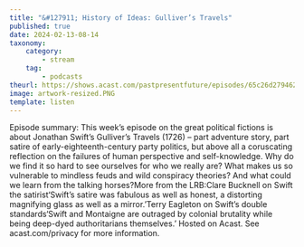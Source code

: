 ```yaml
---
title: "&#127911; History of Ideas: Gulliver’s Travels"
published: true
date: 2024-02-13-08-14
taxonomy:
    category:
        - stream
    tag:
        - podcasts
theurl: https://shows.acast.com/pastpresentfuture/episodes/65c26d2794623a00160c4576
image: artwork-resized.PNG
template: listen
---
```


Episode summary: This week&rsquo;s episode on the great political fictions is about Jonathan Swift&rsquo;s Gulliver&rsquo;s Travels (1726) &ndash; part adventure story, part satire of early-eighteenth-century party politics, but above all a coruscating reflection on the failures of human perspective and self-knowledge. Why do we find it so hard to see ourselves for who we really are? What makes us so vulnerable to mindless feuds and wild conspiracy theories? And what could we learn from the talking horses?More from the LRB:Clare Bucknell on Swift the satirist&lsquo;Swift&rsquo;s satire was fabulous as well as honest, a distorting magnifying glass as well as a mirror.&rsquo;Terry Eagleton on Swift&rsquo;s double standards&lsquo;Swift and Montaigne are outraged by colonial brutality while being deep-dyed authoritarians themselves.&rsquo; Hosted on Acast. See acast.com/privacy for more information.
